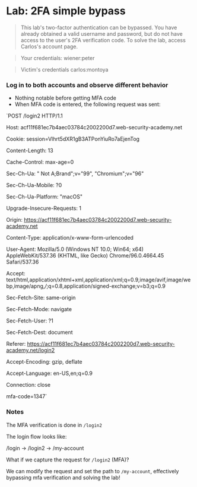 # Lab: 2FA simple bypass

>This lab's two-factor authentication can be bypassed. You have already obtained a valid username and password, but do not have access to the user's 2FA verification code. To solve the lab, access Carlos's account page.

>Your credentials: wiener:peter

>Victim's credentials carlos:montoya

### Log in to both accounts and observe different behavior
- Nothing notable before getting MFA code
- When MFA code is entered, the following request was sent:

`POST /login2 HTTP/1.1

Host: acf11f681ec7b4aec03784c2002200d7.web-security-academy.net

Cookie: session=Vlhrt5dXR1gB3ATPonYiuRo7aEjenTog

Content-Length: 13

Cache-Control: max-age=0

Sec-Ch-Ua: " Not A;Brand";v="99", "Chromium";v="96"

Sec-Ch-Ua-Mobile: ?0

Sec-Ch-Ua-Platform: "macOS"

Upgrade-Insecure-Requests: 1

Origin: https://acf11f681ec7b4aec03784c2002200d7.web-security-academy.net

Content-Type: application/x-www-form-urlencoded

User-Agent: Mozilla/5.0 (Windows NT 10.0; Win64; x64) AppleWebKit/537.36 (KHTML, like Gecko) Chrome/96.0.4664.45 Safari/537.36

Accept: text/html,application/xhtml+xml,application/xml;q=0.9,image/avif,image/webp,image/apng,*/*;q=0.8,application/signed-exchange;v=b3;q=0.9

Sec-Fetch-Site: same-origin

Sec-Fetch-Mode: navigate

Sec-Fetch-User: ?1

Sec-Fetch-Dest: document

Referer: https://acf11f681ec7b4aec03784c2002200d7.web-security-academy.net/login2

Accept-Encoding: gzip, deflate

Accept-Language: en-US,en;q=0.9

Connection: close

mfa-code=1347`

### Notes
The MFA verification is done in `/login2`

The login flow looks like: 

/login -> /login2 -> /my-account

What if we capture the request for `/login2` (MFA)?

We can modify the request and set the path to `/my-account`, effectively bypassing mfa verification and solving the lab!